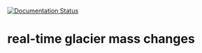 [![Documentation Status](https://readthedocs.org/projects/rtgmc/badge/?version=latest)](https://rtgmc.readthedocs.io/en/latest/?badge=latest)
# real-time glacier mass changes
